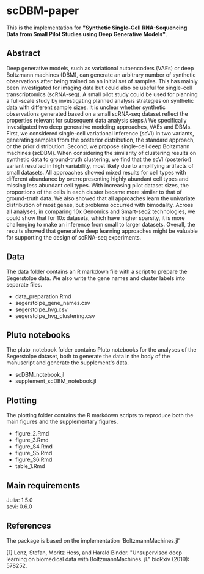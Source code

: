# scDBM-paper
This is the implementation for **"Synthetic Single-Cell RNA-Sequencing Data from Small Pilot Studies using Deep Generative Models"**.

## Abstract  
Deep generative models, such as variational autoencoders (VAEs) or deep Boltzmann machines (DBM), can generate an arbitrary number of synthetic observations after being trained on an initial set of samples. This has mainly been investigated for imaging data but could also be useful for single-cell transcriptomics (scRNA-seq). A small pilot study could be used for planning a full-scale study by investigating planned analysis strategies on synthetic data with different sample sizes. It is unclear whether synthetic observations generated based on a small scRNA-seq dataset reflect the properties relevant for subsequent data analysis steps.\\
We specifically investigated two deep generative modeling approaches, VAEs and DBMs. First, we considered single-cell variational inference (scVI) in two variants, generating samples from the posterior distribution, the standard approach, or the prior distribution. Second, we propose single-cell deep Boltzmann machines (scDBM). When considering the similarity of clustering results on synthetic data to ground-truth clustering, we find that the scVI (posterior) variant resulted in high variability, most likely due to amplifying artifacts of small datasets. All approaches showed mixed results for cell types with different abundance by overrepresenting highly abundant cell types and missing less abundant cell types. With increasing pilot dataset sizes, the proportions of the cells in each cluster became more similar to that of ground-truth data. We also showed that all approaches learn the univariate distribution of most genes, but problems occurred with bimodality. Across all analyses, in comparing 10x Genomics and Smart-seq2 technologies, we could show that for 10x datasets, which have higher sparsity, it is more challenging to make an inference from small to larger datasets. Overall, the results showed that generative deep learning approaches might be valuable for supporting the design of scRNA-seq experiments.

## Data  

The data folder contains an R markdown file with a script to prepare the Segerstolpe data. We also write the gene names and cluster labels into separate files.

* data_preparation.Rmd
* segerstolpe_gene_names.csv
* segerstolpe_hvg.csv
* segerstolpe_hvg_clustering.csv

## Pluto notebooks

The pluto_notebook folder contains Pluto notebooks for the analyses of the Segerstolpe dataset, both to generate the data in the body of the manuscript and generate the supplement's data.

* scDBM_notebook.jl
* supplement_scDBM_notebook.jl

## Plotting  

The plotting folder contains the R markdown scripts to reproduce both the main figures and the supplementary figures.

* figure_2.Rmd
* figure_3.Rmd
* figure_S4.Rmd
* figure_S5.Rmd
* figure_S6.Rmd
* table_1.Rmd

## Main requirements  
Julia: 1.5.0  
scvi: 0.6.0  

## References  

The package is based on the implementation 'BoltzmannMachines.jl'

[1] Lenz, Stefan, Moritz Hess, and Harald Binder. "Unsupervised deep learning on biomedical data with BoltzmannMachines. jl." bioRxiv (2019): 578252.

